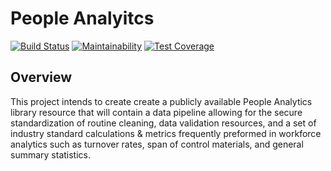 # People Analyitcs

[![Build Status](https://travis-ci.com/mebaker/people_analytics.svg?token=g6T3PMeQyr4Se1yb3zwy&branch=master)](https://travis-ci.com/mebaker/people_analytics)
[![Maintainability](https://api.codeclimate.com/v1/badges/e8a9a276f7f668e1f458/maintainability)](https://codeclimate.com/github/mebaker/people_analytics/maintainability)
[![Test Coverage](https://api.codeclimate.com/v1/badges/e8a9a276f7f668e1f458/test_coverage)](https://codeclimate.com/github/mebaker/people_analytics/test_coverage)

## Overview
This project intends to create create a publicly available People Analytics library resource that will contain a data pipeline allowing for the secure standardization of routine cleaning, data validation resources, and a set of industry standard calculations & metrics frequently preformed in workforce analytics such as turnover rates, span of control materials, and general summary statistics.

